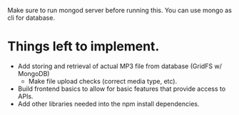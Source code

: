 Make sure to run mongod server before running this.
You can use mongo as cli for database.

# Things left to implement.
- Add storing and retrieval of actual MP3 file from database (GridFS w/ MongoDB)
	- Make file upload checks (correct media type, etc).
- Build frontend basics to allow for basic features that provide access to APIs.
- Add other libraries needed into the npm install dependencies.



